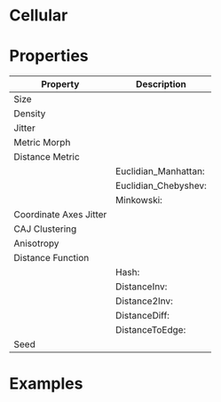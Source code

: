 # Cellular


# Properties


| Property | Description| 
| -------- | -----------|
| Size |  |
| Density |  |
| Jitter |  |
| Metric Morph |  |
| Distance Metric |  |
| | Euclidian_Manhattan: <desc> |
| | Euclidian_Chebyshev: <desc> |
| | Minkowski: <desc> |
| Coordinate Axes Jitter |  |
| CAJ Clustering |  |
| Anisotropy |  |
| Distance Function |  |
| | Hash: <desc> |
| | DistanceInv: <desc> |
| | Distance2Inv: <desc> |
| | DistanceDiff: <desc> |
| | DistanceToEdge: <desc> |
| Seed |  |




# Examples
